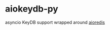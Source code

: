 # aiokeydb-py
 asyncio KeyDB support wrapped around [aioredis](https://github.com/aio-libs/aioredis-py)


